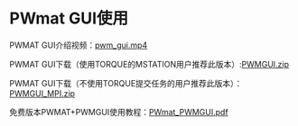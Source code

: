 # PWmat GUI使用

PWMAT GUI介绍视频：[pwm_gui.mp4](https://pan.baidu.com/s/12P3C2Q1TZncPERFsH8THLg#list/path=%2F)

PWMAT GUI下载（使用TORQUE的MSTATION用户推荐此版本）:[PWMGUI.zip](https://pan.baidu.com/s/12P3C2Q1TZncPERFsH8THLg#list/path=%2F)

PWMAT GUI下载（不使用TORQUE提交任务的用户推荐此版本）：[PWMGUI_MPI.zip](https://pan.baidu.com/s/12P3C2Q1TZncPERFsH8THLg#list/path=%2F)

免费版本PWMAT+PWMGUI使用教程：[PWmat_PWMGUI.pdf](http://www.pwmat.com/pwmat-resource/course-download/PWmat/PWmat_PWMGUI.pdf)

